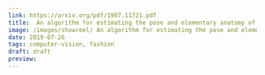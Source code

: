 ```yaml
---
link: https://arxiv.org/pdf/1907.11721.pdf
title:  An algorithm for estimating the pose and elementary anatomy of archaeological statues
image: /images/showreel/ An algorithm for estimating the pose and elementary anatomy of archaeological statues.jpg
date: 2019-07-26
tags: computer-vision, fashion
draft: draft
preview:
---
```



